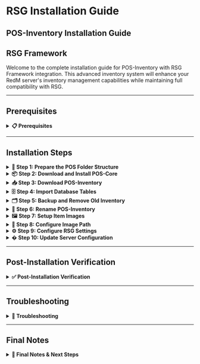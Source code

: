 # RSG Installation Guide

## POS-Inventory Installation Guide

## RSG Framework

Welcome to the complete installation guide for POS-Inventory with RSG Framework integration. This advanced inventory system will enhance your RedM server's inventory management capabilities while maintaining full compatibility with RSG.

***

## Prerequisites
<details>


<summary><strong>📋 Prerequisites</strong></summary>

Before beginning the installation process, ensure you have:

* **RSG Framework** properly installed and running
* **Server access** with file modification permissions
* **Keymaster** access for script downloads
* **Recent server backup** (highly recommended)

{% hint style="warning" %}
Always backup your server before installing new scripts. This installation will replace your existing rsg-inventory script.
{% endhint %}

</details>

***


## Installation Steps

<details>

<summary><strong>🚀 Step 1: Prepare the POS Folder Structure</strong></summary>

First, you need to create the proper folder structure for POS scripts:

1. Navigate to your server's `resources` folder
2. Check if a `[POS]` folder exists (note the square brackets)
3. If it doesn't exist, create a new folder named exactly: `[POS]`

```
server/
└── resources/
   └── [POS]/          ← Create this folder
```

{% hint style="info" %}
**Note**: The square brackets `[POS]` are essential for proper resource categorization in RedM.
{% endhint %}

</details>

<details>

<summary><strong>📦 Step 2: Download and Install POS-Core</strong></summary>

POS-Core is the foundation script required for POS-Inventory to function properly:

1. Access your **Keymaster** account
2. Download the **POS-Core** script
3. Extract the downloaded files
4. Place the `POS-Core` folder inside your `[POS]` directory

```
[POS]/
└── POS-Core/
```

</details>

<details>

<summary><strong>📥 Step 3: Download POS-Inventory</strong></summary>

Now download the main POS-Inventory script:

1. From your **Keymaster** account, download **POS-Inventory**
2. Extract the downloaded files
3. Place the `POS-Inventory` folder inside your `[POS]` directory

```
[POS]/
├── POS-Core/
└── POS-Inventory/
```

</details>

<details>

<summary><strong>🗄️ Step 4: Import Database Tables</strong></summary>

{% hint style="danger" %}
**Critical Database Step**: The script requires specific database tables to function properly.
{% endhint %}

Before proceeding with the installation, you must import the required database structure:

1. Navigate to the `[POS]/POS-Inventory/sql/` folder
2. **Open** your database management tool (phpMyAdmin, HeidiSQL, etc.)
3. **Select** your server's database
4. **Import** or **execute** the SQL file(s) found in the sql folder

```sql
-- Example: Execute the SQL file in your database
-- This will create the necessary tables for POS-Inventory
```

{% hint style="info" %}
**Database Tools**: You can use phpMyAdmin, HeidiSQL, MySQL Workbench, or the command line to execute the SQL files.
{% endhint %}

**Verify Database Import:**

* Check that new tables have been created in your database
* Look for tables with names starting with `pos_` or similar
* Ensure no errors occurred during the import process

</details>

<details>

<summary><strong>🗂️ Step 5: Backup and Remove Old Inventory</strong></summary>

{% hint style="danger" %}
**Critical Step**: Always backup your existing inventory before proceeding!
{% endhint %}

1. **Create a backup** of your current `rsg-inventory` script
   * Copy the entire `rsg-inventory` folder to a safe location
   * This allows you to restore if needed
2. **Remove the old script** from your resources folder
   * Delete or move the existing `rsg-inventory` folder from `resources/`

</details>

<details>

<summary><strong>🔄 Step 6: Rename POS-Inventory</strong></summary>

This step integrates POS-Inventory as your new inventory system:

1. Navigate to your `[POS]` folder
2. **Rename** the `POS-Inventory` folder to `rsg-inventory`
3. **Keep** the renamed folder inside the `[POS]` directory

```
resources/
└── [POS]/
   ├── POS-Core/
   └── rsg-inventory/     ← Renamed POS-Inventory folder stays here
```

</details>

<details>

<summary><strong>🖼️ Step 7: Setup Item Images</strong></summary>

Configure the inventory images for your items:

1. Navigate to `resources/[POS]/rsg-inventory/html/`
2. **Create** a new folder called `images`
3. **Transfer** all your inventory item images into this new `images` folder

```
[POS]/
└── rsg-inventory/
   └── html/
      └── images/         ← Create this folder
         ├── apple.png
         ├── bread.png
         └── ...
```

</details>

<details>

<summary><strong>🔧 Step 8: Configure Image Path</strong></summary>

Configure the correct image path for RSG Framework:

1. Navigate to `resources/[POS]/rsg-inventory/shared/configs/config.js`
2. **Locate** the IMAGEPATH setting:

```javascript
IMAGEPATH = "img/items/"
```

3. **Replace** it with the RSG-specific path:

```javascript
IMAGEPATH = "images/"
```

{% hint style="info" %}
**Framework-Specific Paths:**

* **VORP**: `"img/items/"`
* **RSG**: `"images/"`

Make sure the image path matches your framework for proper image loading.
{% endhint %}

</details>

<details>

<summary><strong>⚙️ Step 9: Configure RSG Settings</strong></summary>

Enable the RSG-specific configurations:

1. Navigate to `resources/[POS]/rsg-inventory/shared/configs/config.lua`
2. **Locate** the RSG configuration section
3. **Update** the following settings:

```lua
-- RSG Framework Integration Settings
Config.RSG = true                   -- Enable RSG framework
Config.RSGStores = true             -- Enable RSG stores
```

{% hint style="info" %}
**Configuration Details:**

* `RSG`: Set to `true` to enable RSG framework integration.
* `RSGStores`: Set to `true` to enable RSG store functionality.
{% endhint %}

</details>

<details>

<summary><strong>� Step 10: Update Server Configuration</strong></summary>

Configure your server.cfg with the proper load order:

1. Open your `server.cfg` file
2. **Locate** the `ensure rsg-inventory` line
3. **Add** `ensure POS-Core` directly after it

```cfg
# RSG Framework
ensure rsg-core
ensure rsg-inventory
ensure POS-Core          ← Add this line here
```

{% hint style="warning" %}
**Load Order is Critical:** Make sure POS-Core loads right after rsg-inventory. Check this order if you encounter console errors.
{% endhint %}

</details>

***

## Post-Installation Verification
<details>


<summary><strong>✅ Post-Installation Verification</strong></summary>

#### Testing Your Installation

1. **Start your server** and monitor the console for errors
2. **Join with a test character** and verify:
   * Inventory opens correctly
   * Items display properly
   * Weight system functions
   * Database interactions work
   * RSG stores function properly

#### Common Success Indicators

* ✅ No console errors related to POS-Core or rsg-inventory
* ✅ Inventory UI loads without issues
* ✅ Item images display correctly
* ✅ Player inventories persist after server restart
* ✅ RSG store integration works properly

</details>

***

## Troubleshooting

<details>


<summary><strong>🔧 Troubleshooting</strong></summary>

#### Common Issues

**Console Errors About Load Order**

* Verify POS-Core is loaded immediately after rsg-inventory
* Check that rsg-core loads before both scripts

**Missing Item Images**

* Ensure the `images` folder exists in `[POS]/rsg-inventory/html/`
* Verify image file names match your database entries

**Database Connection Issues**

* Confirm RSG database settings are properly configured
* Verify all required database tables were imported properly

**Inventory Not Opening**

* Verify the script renamed correctly to `rsg-inventory` inside `[POS]`
* Check console for JavaScript/Lua errors

**RSG Store Issues**

* Ensure `Config.RSGStores = true` is set correctly
* Verify RSG framework is properly installed and running

#### Getting Support

If you encounter issues not covered here:

1. **Check Console**: Look for specific error messages
2. **Verify Steps**: Ensure each installation step was completed
3. **Contact Support**: Reach out with console logs and specific error descriptions

</details>

***

## Final Notes 

<details>

<summary><strong>📝 Final Notes & Next Steps</strong></summary>

{% hint style="success" %}
**Installation Complete!**\
Your POS-Inventory system is now integrated with RSG Framework and ready for use.
{% endhint %}

#### Important Reminders

* Keep your backup of the original rsg-inventory script
* Monitor server performance after installation
* Update item images as needed for new items
* Regular backups are essential for server stability

#### Next Steps

* Configure item weights in your database
* Train your staff on the new inventory features
* Customize the UI to match your server's theme
* Test RSG store functionality thoroughly

Your RedM server now has a powerful, RSG-integrated inventory system that will enhance the player experience significantly!

</details>
